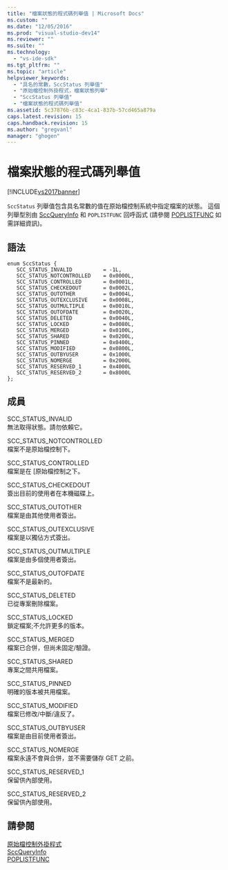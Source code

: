 ```yaml
---
title: "檔案狀態的程式碼列舉值 | Microsoft Docs"
ms.custom: ""
ms.date: "12/05/2016"
ms.prod: "visual-studio-dev14"
ms.reviewer: ""
ms.suite: ""
ms.technology: 
  - "vs-ide-sdk"
ms.tgt_pltfrm: ""
ms.topic: "article"
helpviewer_keywords: 
  - "具名的常數，SccStatus 列舉值"
  - "原始檔控制外掛程式，檔案狀態列舉"
  - "SccStatus 列舉值"
  - "檔案狀態的程式碼列舉值"
ms.assetid: 5c37876b-c83c-4ca1-837b-57cd465a879a
caps.latest.revision: 15
caps.handback.revision: 15
ms.author: "gregvanl"
manager: "ghogen"
---
```

# 檔案狀態的程式碼列舉值
[!INCLUDE[vs2017banner](../code-quality/includes/vs2017banner.md)]

`SccStatus` 列舉值包含具名常數的值在原始檔控制系統中指定檔案的狀態。 這個列舉型別由 [SccQueryInfo](../extensibility/sccqueryinfo-function.md) 和 `POPLISTFUNC` 回呼函式 \(請參閱 [POPLISTFUNC](../extensibility/poplistfunc.md) 如需詳細資訊\)。  
  
## 語法  
  
```  
enum SccStatus {  
   SCC_STATUS_INVALID          = -1L,  
   SCC_STATUS_NOTCONTROLLED    = 0x0000L,  
   SCC_STATUS_CONTROLLED       = 0x0001L,  
   SCC_STATUS_CHECKEDOUT       = 0x0002L,  
   SCC_STATUS_OUTOTHER         = 0x0004L,  
   SCC_STATUS_OUTEXCLUSIVE     = 0x0008L,  
   SCC_STATUS_OUTMULTIPLE      = 0x0010L,  
   SCC_STATUS_OUTOFDATE        = 0x0020L,  
   SCC_STATUS_DELETED          = 0x0040L,  
   SCC_STATUS_LOCKED           = 0x0080L,  
   SCC_STATUS_MERGED           = 0x0100L,  
   SCC_STATUS_SHARED           = 0x0200L,  
   SCC_STATUS_PINNED           = 0x0400L,  
   SCC_STATUS_MODIFIED         = 0x0800L,  
   SCC_STATUS_OUTBYUSER        = 0x1000L  
   SCC_STATUS_NOMERGE          = 0x2000L  
   SCC_STATUS_RESERVED_1       = 0x4000L  
   SCC_STATUS_RESERVED_2       = 0x8000L  
};  
```  
  
## 成員  
 SCC\_STATUS\_INVALID  
 無法取得狀態。請勿依賴它。  
  
 SCC\_STATUS\_NOTCONTROLLED  
 檔案不是原始檔控制下。  
  
 SCC\_STATUS\_CONTROLLED  
 檔案是在 \[原始檔控制之下。  
  
 SCC\_STATUS\_CHECKEDOUT  
 簽出目前的使用者在本機磁碟上。  
  
 SCC\_STATUS\_OUTOTHER  
 檔案是由其他使用者簽出。  
  
 SCC\_STATUS\_OUTEXCLUSIVE  
 檔案是以獨佔方式簽出。  
  
 SCC\_STATUS\_OUTMULTIPLE  
 檔案是由多個使用者簽出。  
  
 SCC\_STATUS\_OUTOFDATE  
 檔案不是最新的。  
  
 SCC\_STATUS\_DELETED  
 已從專案刪除檔案。  
  
 SCC\_STATUS\_LOCKED  
 鎖定檔案;不允許更多的版本。  
  
 SCC\_STATUS\_MERGED  
 檔案已合併，但尚未固定\/驗證。  
  
 SCC\_STATUS\_SHARED  
 專案之間共用檔案。  
  
 SCC\_STATUS\_PINNED  
 明確的版本被共用檔案。  
  
 SCC\_STATUS\_MODIFIED  
 檔案已修改\/中斷\/違反了。  
  
 SCC\_STATUS\_OUTBYUSER  
 檔案是由目前使用者簽出。  
  
 SCC\_STATUS\_NOMERGE  
 檔案永遠不會與合併，並不需要儲存 GET 之前。  
  
 SCC\_STATUS\_RESERVED\_1  
 保留供內部使用。  
  
 SCC\_STATUS\_RESERVED\_2  
 保留供內部使用。  
  
## 請參閱  
 [原始檔控制外掛程式](../extensibility/source-control-plug-ins.md)   
 [SccQueryInfo](../extensibility/sccqueryinfo-function.md)   
 [POPLISTFUNC](../extensibility/poplistfunc.md)